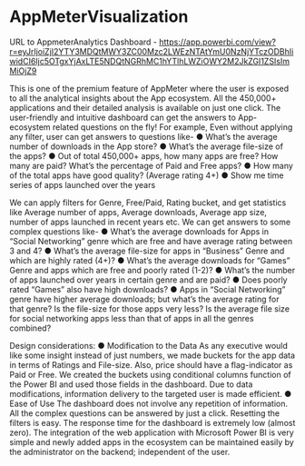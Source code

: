# AppMeterVisualization
URL to AppmeterAnalytics Dashboard -
https://app.powerbi.com/view?r=eyJrIjoiZjI2YTY3MDQtMWY3ZC00Mzc2LWEzNTAtYmU0NzNjYTczODBhIiwidCI6Ijc5OTgxYjAxLTE5NDQtNGRhMC1hYTlhLWZiOWY2M2JkZGI1ZSIsImMiOjZ9


This is one of the premium feature of AppMeter where the user is exposed to all the analytical insights about
the App ecosystem. All the 450,000+ applications and their detailed analysis is available on just one click. The
user-friendly and intuitive dashboard can get the answers to App-ecosystem related questions on the fly!
For example,
Even without applying any filter, user can get answers to questions like-
● What’s the average number of downloads in the App store?
● What’s the average file-size of the apps?
● Out of total 450,000+ apps, how many apps are free? How many are paid? What’s the percentage of
Paid and Free apps?
● How many of the total apps have good quality? (Average rating 4+)
● Show me time series of apps launched over the years

We can apply filters for Genre, Free/Paid, Rating bucket, and get statistics like Average number of apps,
Average downloads, Average app size, number of apps launched in recent years etc.
We can get answers to some complex questions like-
● What’s the average downloads for Apps in “Social Networking” genre which are free and have average
rating between 3 and 4?
● What’s the average file-size for apps in “Business” Genre and which are highly rated (4+)?
● What’s the average downloads for “Games” Genre and apps which are free and poorly rated (1-2)?
● What’s the number of apps launched over years in certain genre and are paid?
● Does poorly rated “Games” also have high downloads?
● Apps in “Social Networking” genre have higher average downloads; but what’s the average rating for
that genre? Is the file-size for those apps very less? Is the average file size for social networking apps
less than that of apps in all the genres combined?


Design considerations:
● Modification to the Data
As any executive would like some insight instead of just numbers, we made buckets for the app data in terms
of Ratings and File-size. Also, price should have a flag-indicator as Paid or Free. We created the buckets using
conditional columns function of the Power BI and used those fields in the dashboard. Due to data modifications,
information delivery to the targeted user is made efficient.
● Ease of Use
The dashboard does not involve any repetition of information. All the complex questions can be answered by
just a click. Resetting the filters is easy. The response time for the dashboard is extremely low (almost zero).
The integration of the web application with Microsoft Power BI is very simple and newly added apps in the
ecosystem can be maintained easily by the administrator on the backend; independent of the user.
